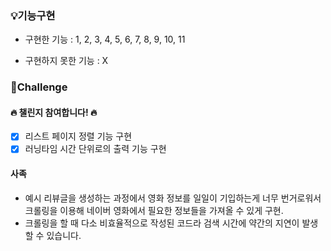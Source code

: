 ### 💡기능구현

- 구현한 기능 : 1, 2, 3, 4, 5, 6, 7, 8, 9, 10, 11

- 구현하지 못한 기능 : X

### 🔅Challenge

#### 🔥 챌린지 참여합니다! 🔥

- [x] 리스트 페이지 정렬 기능 구현
- [x] 러닝타임 시간 단위로의 출력 기능 구현

#### 사족

- 예시 리뷰글을 생성하는 과정에서 영화 정보를 일일이 기입하는게 너무 번거로워서 크롤링을 이용해 네이버 영화에서 필요한 정보들을 가져올 수 있게 구현.
- 크롤링을 할 때 다소 비효율적으로 작성된 코드라 검색 시간에 약간의 지연이 발생할 수 있습니다.
